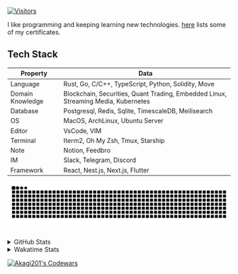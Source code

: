 <!-- markdownlint-disable MD041 MD010 MD033 -->
[![Visitors](https://api.visitorbadge.io/api/daily?path=Akagi201%2FAkagi201&label=Visitors%20Today&countColor=%2337d67a)](https://visitorbadge.io/status?path=Akagi201%2FAkagi201)

I like programming and keeping learning new technologies. [here](https://github.com/Akagi201/blockchain) lists some of my certificates.

## Tech Stack

| Property         	| Data                                                                               	|
|------------------	|------------------------------------------------------------------------------------	|
| Language         	| Rust, Go, C/C++, TypeScript, Python, Solidity, Move                                 |
| Domain Knowledge 	| Blockchain, Securities, Quant Trading, Embedded Linux, Streaming Media, Kubernetes 	|
| Database         	| Postgresql, Redis, Sqlite, TimescaleDB, Meilisearch                                 |
| OS               	| MacOS, ArchLinux, Ubuntu Server                                                     |
| Editor           	| VsCode, VIM                                                                        	|
| Terminal          | Iterm2, Oh My Zsh, Tmux, Starship                                                   |
| Note             	| Notion, Feedbro                                                                    	|
| IM               	| Slack, Telegram, Discord                                                            |
| Framework         | React, Nest.js, Next.js, Flutter                                                   	|

[![github contribution grid snake animation](https://raw.githubusercontent.com/Akagi201/Akagi201/output/github-contribution-grid-snake.svg#gh-light-mode-only)](https://github.com/Akagi201)

<details>
<summary>GitHub Stats</summary>
  <a href="https://github.com/Akagi201"><img alt="Profile Detail" src="https://raw.githubusercontent.com/Akagi201/Akagi201/master/profile-summary-card-output/dracula/0-profile-details.svg" /></a>
  <a href="https://github.com/Akagi201"><img alt="Github Stats" src="https://raw.githubusercontent.com/Akagi201/Akagi201/master/profile-summary-card-output/dracula/3-stats.svg" /></a>
  <a href="https://github.com/Akagi201"><img alt="Lang By Commits" src="https://raw.githubusercontent.com/Akagi201/Akagi201/master/profile-summary-card-output/dracula/2-most-commit-language.svg" /></a>
</details>

<details>
<summary>Wakatime Stats</summary>
<br>

<!--START_SECTION:waka-->

```txt
From: 19 August 2023 - To: 26 August 2023

Total Time: 65 hrs 5 mins

Other            46 hrs 19 mins  █████████████████▓░░░░░░░   71.17 %
Rust             12 hrs 34 mins  ████▓░░░░░░░░░░░░░░░░░░░░   19.32 %
sh               5 hrs 11 mins   ██░░░░░░░░░░░░░░░░░░░░░░░   07.97 %
TOML             19 mins         ░░░░░░░░░░░░░░░░░░░░░░░░░   00.50 %
YAML             17 mins         ░░░░░░░░░░░░░░░░░░░░░░░░░   00.45 %
Docker           8 mins          ░░░░░░░░░░░░░░░░░░░░░░░░░   00.23 %
Solidity         5 mins          ░░░░░░░░░░░░░░░░░░░░░░░░░   00.15 %
Ezhil            3 mins          ░░░░░░░░░░░░░░░░░░░░░░░░░   00.10 %
Markdown         2 mins          ░░░░░░░░░░░░░░░░░░░░░░░░░   00.06 %
JSON             1 min           ░░░░░░░░░░░░░░░░░░░░░░░░░   00.04 %
```

<!--END_SECTION:waka-->

</details>

<a href="https://www.codewars.com/users/Akagi201"><img alt="Akagi201's Codewars" src="https://www.codewars.com/users/Akagi201/badges/small"></a>
